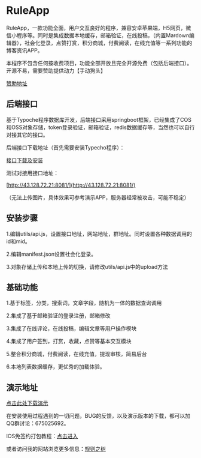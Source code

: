 # RuleApp

RuleApp，一款功能全面，用户交互良好的程序，兼容安卓苹果端，H5网页，微信小程序等。同时是集成数据本地缓存，邮箱验证，在线投稿，（内置Mardown编辑器），社会化登录，点赞打赏，积分商城，付费阅读，在线充值等一系列功能的博客资讯APP。

本程序不包含任何按收费项目，功能全部开放且完全开源免费（包括后端接口）。开源不易，需要赞助提供动力【手动狗头】

[赞助地址](https://www.ruletree.club/sponsor.html)

## 后端接口

基于Typoche程序数据库开发，后端接口采用springboot框架，已经集成了COS和OSS对象存储，token登录验证，邮箱验证，redis数据缓存等，当然也可以自行对接其它的接口。

后端接口下载地址（首先需要安装Typecho程序）：

[接口下载及安装](https://www.ruletree.club/archives/2661/)

测试对接用接口地址：

[http://43.128.72.21:8081/](http://43.128.72.21:8081/)

（无法上传图片，具体效果可参考演示APP，服务器经常被攻击，可能不稳定）

## 安装步骤

1.编辑utils/api.js，设置接口地址，网站地址，群地址。同时设置各种数据调用的id和mid。

2.编辑manifest.json设置社会化登录。

3.对象存储上传和本地上传的切换，请修改utils/api.js中的upload方法


## 基础功能

1.基于标签，分类，搜索词，文章字段，随机为一体的数据查询调用

2.集成了基于邮箱验证的登录注册，邮箱修改

3.集成了在线评论，在线投稿，编辑文章等用户操作模块

4.集成了用户签到，打赏，收藏，点赞等基本交互模块

5.整合积分商城，付费阅读，在线充值，提现审核，简易后台

6.本地列表数据缓存，更优秀的加载体验。

## 演示地址

[点击此处下载演示](https://www.pgyer.com/J9bd)

在安装使用过程遇到的一切问题，BUG的反馈，以及演示版本的下载，都可以加QQ群讨论：675025692。

IOS免签约打包教程：[点击进入](https://www.ruletree.club/archives/2845/)

或者访问我的网站浏览更多信息：[规则之树](https://www.ruletree.club/archives/2649/)